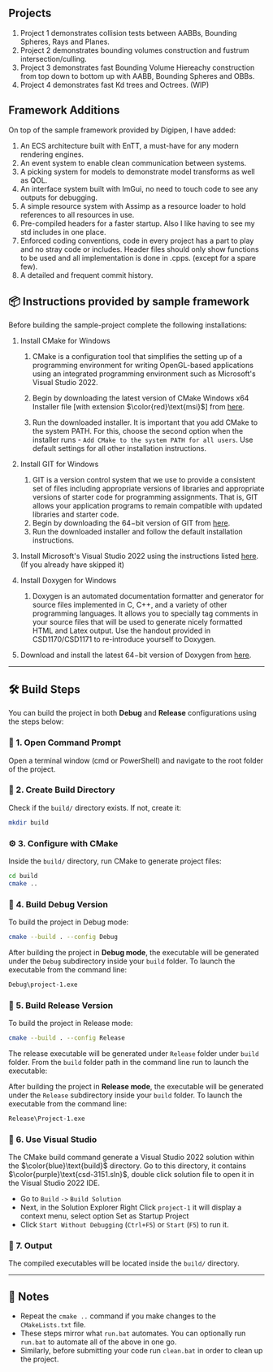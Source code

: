 ## Projects
1. Project 1 demonstrates collision tests between AABBs, Bounding Spheres, Rays and Planes.
2. Project 2 demonstrates bounding volumes construction and fustrum intersection/culling.
3. Project 3 demonstrates fast Bounding Volume Hiereachy construction from top down to bottom up with AABB, Bounding Spheres and OBBs.
4. Project 4 demonstrates fast Kd trees and Octrees. (WIP)

## Framework Additions
On top of the sample framework provided by Digipen, I have added:
1. An ECS architecture built with EnTT, a must-have for any modern rendering engines.
2. An event system to enable clean communication between systems.
3. A picking system for models to demonstrate model transforms as well as QOL.
4. An interface system built with ImGui, no need to touch code to see any outputs for debugging.
5. A simple resource system with Assimp as a resource loader to hold references to all resources in use.
6. Pre-compiled headers for a faster startup. Also I like having to see my std includes in one place. 
7. Enforced coding conventions, code in every project has a part to play and no stray code or includes. 
   Header files should only show functions to be used and all implementation is done in .cpps. (except for a spare few).
8. A detailed and frequent commit history.

## 📦 Instructions provided by sample framework

Before building the sample-project complete the following installations:

1. Install $\text{CMake}$ for Windows
   1. $\text{CMake}$ is a configuration tool that simplifies the setting up of a programming environment for writing OpenGL-based applications using an integrated programming environment such as Microsoft's Visual Studio 2022.

   2. Begin by downloading the latest version of $\text{CMake}$ Windows x64 Installer file [with extension $\color{red}\text{msi}$] from [here](https://cmake.org/download/).

   3. Run the downloaded installer. It is important that you add $\text{CMake}$ to the system $\text{PATH}$. For this, choose the second option when the installer runs - `Add CMake to the system PATH for all users`. Use default settings for all other installation instructions.

2. Install $\text{GIT}$ for Windows

   1. $\text{GIT}$ is a version control system that we use to provide a consistent set of files including appropriate versions of libraries and appropriate versions of starter code for programming assignments. That is, $\text{GIT}$ allows your application programs to remain compatible with updated libraries and starter code.
   2. Begin by downloading the $64-$bit version of $\text{GIT}$ from [here](https://git-scm.com/download/win).
   3. Run the downloaded installer and follow the default installation instructions.

3. Install Microsoft's $\text{Visual Studio 2022}$ using the instructions listed [here](https://learn.microsoft.com/en-us/visualstudio/install/install-visual-studio?view=vs-2022). (If you already have skipped it)

4. Install $\text{Doxygen}$ for Windows

   1. $\text{Doxygen}$ is an automated documentation formatter and generator for source files implemented in C, C++, and a variety of other programming languages. It allows you to specially tag comments in your source files that will be used to generate nicely formatted HTML and Latex output. Use the handout provided in $\text{CSD1170/CSD1171}$ to re-introduce yourself to $\text{Doxygen}$.

5. Download and install the latest $64-$bit version of $\text{Doxygen}$ from [here](https://www.doxygen.nl/download.html).
--------
## 🛠️ Build Steps

You can build the project in both **Debug** and **Release** configurations using the steps below:

### 🔧 1. Open Command Prompt

Open a terminal window (cmd or PowerShell) and navigate to the root folder of the project.

### 📁 2. Create Build Directory

Check if the `build/` directory exists. If not, create it:

```bash
mkdir build
```

### ⚙️ 3. Configure with CMake

Inside the `build/` directory, run CMake to generate project files:

```bash
cd build
cmake ..
```

### 🧪 4. Build Debug Version

To build the project in Debug mode:

```bash
cmake --build . --config Debug
```

After building the project in **Debug mode**, the executable will be generated under the `Debug` subdirectory inside your `build` folder. To launch the executable from the command line:

```bash
Debug\project-1.exe
```

### 🚀 5. Build Release Version

To build the project in Release mode:

```bash
cmake --build . --config Release
```

The release executable will be generated under `Release` folder under `build` folder. From the `build` folder path in the command line run to launch the executable:

After building the project in **Release mode**, the executable will be generated under the `Release` subdirectory inside your `build` folder. To launch the executable from the command line:

```bash
Release\Project-1.exe
```

### 🧪 6. Use Visual Studio

The $\text{CMake}$ build command generate a $\text{Visual Studio 2022}$ solution within the $\color{blue}\text{build}$ directory. Go to this directory, it contains $\color{purple}\text{csd-3151.sln}$, double click solution file to open it in the $\text{Visual Studio 2022}$ IDE.

- Go to `Build` `->` `Build Solution`
- Next, in the Solution Explorer $\text{Right Click}$ `project-1` it will display a context menu, select option $\text{Set as Startup Project}$
- Click `Start Without Debugging` (`Ctrl+F5`) or `Start` (`F5`) to run it.

### 📂 7. Output

The compiled executables will be located inside the `build/` directory.

---

## 📝 Notes

- Repeat the `cmake ..` command if you make changes to the `CMakeLists.txt` file.
- These steps mirror what `run.bat` automates. You can optionally run `run.bat` to automate all of the above in one go.
- Similarly, before submitting your code run `clean.bat` in order to clean up the project.
